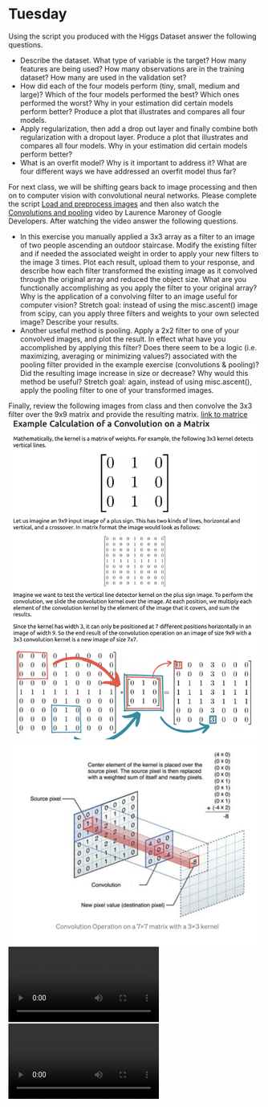 # Tuesday

Using the script you produced with the Higgs Dataset answer the following questions.

- Describe the dataset.  What type of variable is the target?  How many features are being used? How many observations are in the training dataset?  How many are used in the validation set?
- How did each of the four models perform (tiny, small, medium and large)?  Which of the four models performed the best?  Which ones performed the worst?  Why in your estimation did certain models perform better?  Produce a plot that illustrates and compares all four models.
- Apply regularization, then add a drop out layer and finally combine both regularization with a dropout layer.  Produce a plot that illustrates and compares all four models.  Why in your estimation did certain models perform better?
- What is an overfit model?  Why is it important to address it?  What are four different ways we have addressed an overfit model thus far?

For next class, we will be shifting gears back to image processing and then on to computer vision with convolutional neural networks.  Please complete the script [Load and preprocess images](https://www.tensorflow.org/tutorials/load_data/images) and then also watch the [Convolutions and pooling](https://www.youtube.com/watch?v=PCgLmzkRM38) video by Laurence Maroney of Google Developers.  After watching the video answer the following questions.
- In this exercise you manually applied a 3x3 array as a filter to an image of two people ascending an outdoor staircase.  Modify the existing filter and if needed the associated weight in order to apply your new filters to the image 3 times.  Plot each result, upload them to your response, and describe how each filter transformed the existing image as it convolved through the original array and reduced the object size.  What are you functionally accomplishing as you apply the filter to your original array?  Why is the application of a convolving filter to an image useful for computer vision?  Stretch goal: instead of using the misc.ascent() image from scipy, can you apply three filters and weights to your own selected image?  Describe your results.
- Another useful method is pooling.  Apply a 2x2 filter to one of your convolved images, and plot the result.  In effect what have you accomplished by applying this filter?  Does there seem to be a logic (i.e. maximizing, averaging or minimizing values?) associated with the pooling filter provided in the example exercise (convolutions & pooling)?  Did the resulting image increase in size or decrease?  Why would this method be useful?  Stretch goal:  again, instead of using misc.ascent(), apply the pooling filter to one of your transformed images.

Finally, review the following images from class and then convolve the 3x3 filter over the 9x9 matrix and provide the resulting matrix. [link to matrice](https://github.com/tyler-frazier/applied_machine_learning/blob/master/dailies/cnn_xtra_q.png) 
![new project window](images/convolve1.png)
![new project window](images/convolve2.png)
![new project window](images/convolving.mp4)
![new project window](images/maxpooling.mp4)

